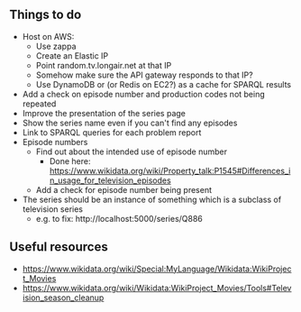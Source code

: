 ## Things to do

* Host on AWS:
    * Use zappa
    * Create an Elastic IP
    * Point random.tv.longair.net at that IP
    * Somehow make sure the API gateway responds to that IP?
    * Use DynamoDB or (or Redis on EC2?) as a cache for SPARQL
      results
* Add a check on episode number and production codes not being
  repeated
* Improve the presentation of the series page
* Show the series name even if you can't find any episodes
* Link to SPARQL queries for each problem report
* Episode numbers
    * Find out about the intended use of episode number
        * Done here: https://www.wikidata.org/wiki/Property_talk:P1545#Differences_in_usage_for_television_episodes
    * Add a check for episode number being present
* The series should be an instance of something which is a
  subclass of television series
    * e.g. to fix: http://localhost:5000/series/Q886

## Useful resources

* https://www.wikidata.org/wiki/Special:MyLanguage/Wikidata:WikiProject_Movies
* https://www.wikidata.org/wiki/Wikidata:WikiProject_Movies/Tools#Television_season_cleanup
